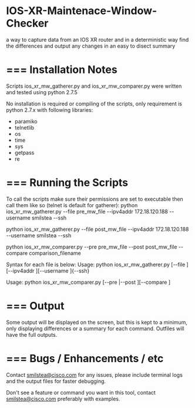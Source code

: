 # IOS-XR-Maintenace-Window-Checker
a way to capture data from an IOS XR router and in a deterministic way find the differences and output any changes in an easy to disect summary


===
Installation Notes
===
Scripts ios_xr_mw_gatherer.py and ios_xr_mw_comparer.py were written and tested using python 2.7.5

No installation is required or compiling of the scripts, only requirement is python 2.7.x with following libraries:
- paramiko
- telnetlib
- os
- time
- sys
- getpass
- re

===
Running the Scripts
===
To call the scripts make sure their permissions are set to executable then call them like so (telnet is default for gatherer):
python ios_xr_mw_gatherer.py --file pre_mw_file --ipv4addr 172.18.120.188 --username smilstea --ssh

python ios_xr_mw_gatherer.py --file post_mw_file --ipv4addr 172.18.120.188 --username smilstea --ssh

python ios_xr_mw_comparer.py --pre pre_mw_file --post post_mw_file --compare comparison_filename

Syntax for each file is below:
Usage: python ios_xr_mw_gatherer.py [--file <filename>][--ipv4addr <ipv4 address>][--username <username>]{--ssh}
  
Usage: python ios_xr_mw_comparer.py [--pre <filename>|--post <filename>][--compare <filename>]

===
Output
===
Some output will be displayed on the screen, but this is kept to a minimum, only displaying differences or a summary for each command.
Outfiles will have the full outputs.

===
Bugs / Enhancements / etc
===
Contact smilstea@cisco.com for any issues, please include terminal logs and the output files for faster debugging.

Don't see a feature or command you want in this tool, contact smilstea@cisco.com preferably with examples.
